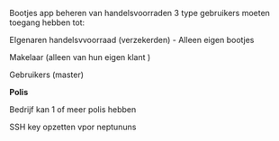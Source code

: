 Bootjes app beheren van handelsvoorraden
3 type gebruikers moeten toegang hebben tot: 

EIgenaren handelsvvoorraad (verzekerden) - Alleen eigen bootjes

Makelaar (alleen van hun eigen klant )

Gebruikers (master)



**Polis**

Bedrijf kan 1 of meer polis hebben


SSH key opzetten vpor neptununs